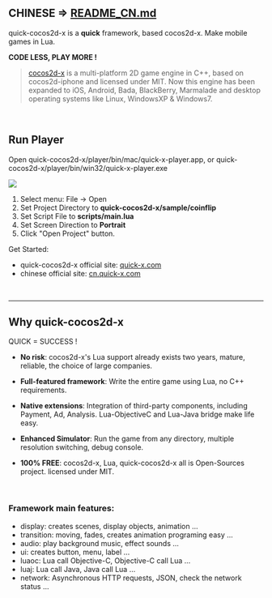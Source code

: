 ## CHINESE => [README_CN.md](README_CN.md)

quick-cocos2d-x is a **quick** framework, based cocos2d-x. Make mobile games in Lua.

**CODE LESS, PLAY MORE !**

> [cocos2d-x](http://www.cocos2d-x.org) is a multi-platform 2D game engine in C++, based on cocos2d-iphone and licensed under MIT. Now this engine has been expanded to iOS, Android, Bada, BlackBerry, Marmalade and desktop operating systems like Linux, WindowsXP & Windows7.

<br />

## Run Player

Open quick-cocos2d-x/player/bin/mac/quick-x-player.app, or quick-cocos2d-x/player/bin/win32/quick-x-player.exe

![](http://cn.quick-x.com/wp-content/uploads/2013/08/player_01.png)

1.  Select menu: File -> Open
2.  Set Project Directory to **quick-cocos2d-x/sample/coinflip**
3.  Set Script File to **scripts/main.lua**
4.  Set Screen Direction to **Portrait**
5.  Click "Open Project" button.

Get Started: 

-   quick-cocos2d-x official site: [quick-x.com](http://quick-x.com/)
-   chinese official site: [cn.quick-x.com](http://cn.quick-x.com/)


<br />

----

## Why quick-cocos2d-x

QUICK = SUCCESS !

-   **No risk**: cocos2d-x's Lua support already exists two years, mature, reliable, the choice of large companies.

-   **Full-featured framework**: Write the entire game using Lua, no C++ requirements.

-   **Native extensions**: Integration of third-party components, including Payment, Ad, Analysis. Lua-ObjectiveC and Lua-Java bridge make life easy.

-   **Enhanced Simulator**: Run the game from any directory, multiple resolution switching, debug console.

-   **100% FREE**: cocos2d-x, Lua, quick-cocos2d-x all is Open-Sources project. licensed under MIT.

<br />

### Framework main features:

-   display: creates scenes, display objects, animation ...
-   transition: moving, fades, creates animation programing easy ...
-   audio: play background music, effect sounds ...
-   ui: creates button, menu, label ...
-   luaoc: Lua call Objective-C, Objective-C call Lua ...
-   luaj: Lua call Java, Java call Lua ...
-   network: Asynchronous HTTP requests, JSON, check the network status ...
